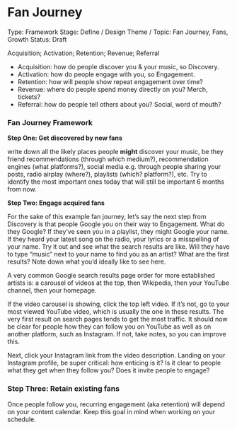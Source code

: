 # Fan Journey

Type: Framework
Stage: Define / Design
Theme / Topic: Fan Journey, Fans, Growth
Status: Draft

Acquisition; Activation; Retention; Revenue; Referral

- Acquisition: how do people discover you & your music, so Discovery.
- Activation: how do people engage with you, so Engagement.
- Retention: how will people show repeat engagement over time?
- Revenue: where do people spend money directly on you? Merch, tickets?
- Referral: how do people tell others about you? Social, word of mouth?

### Fan Journey Framework

**Step One: Get discovered by new fans**

write down all the likely places people **might** discover your music, be they friend recommendations (through which medium?), recommendation engines (what platforms?), social media e.g. through people sharing your posts, radio airplay (where?), playlists (which? platform?), etc. Try to identify the most important ones today that will still be important 6 months from now.

**Step Two: Engage acquired fans**

For the sake of this example fan journey, let’s say the next step from Discovery is that people Google you on their way to Engagement. What do they Google? If they’ve seen you in a playlist, they might Google your name. If they heard your latest song on the radio, your lyrics or a misspelling of your name. Try it out and see what the search results are like. Will they have to type “music” next to your name to find you as an artist? What are the first results? Note down what you’d ideally like to see here.

A very common Google search results page order for more established artists is: a carousel of videos at the top, then Wikipedia, then your YouTube channel, then your homepage.

If the video carousel is showing, click the top left video. If it’s not, go to your most viewed YouTube video, which is usually the one in these results. The very first result on search pages tends to get the most traffic. It should now be clear for people how they can follow you on YouTube as well as on another platform, such as Instagram. If not, take notes, so you can improve this.

Next, click your Instagram link from the video description. Landing on your Instagram profile, be super critical: how enticing is it? Is it clear to people what they get when they follow you? Does it invite people to engage?

### Step Three: **Retain existing fans**

Once people follow you, recurring engagement (aka retention) will depend on your content calendar. Keep this goal in mind when working on your schedule.